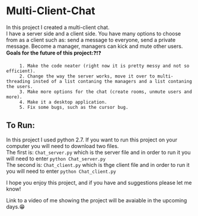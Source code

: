 # Multi-Client-Chat
In this project I created a multi-client chat.\
I have a server side and a client side. You have many options to choose from as a client such as: send a message to everyone, send a private message. Become a manager, managers can kick and mute other users.\
**Goals for the future of this project:**:question::exclamation::question:

         1. Make the code neater (right now it is pretty messy and not so efficient).
         2. Change the way the server works, move it over to multi-threading insted of a list contaning the managers and a list contaning             the users.
         3. Make more options for the chat (create rooms, unmute users and more).
         4. Make it a desktop application.
         5. Fix some bugs, such as the cursor bug.

## To Run: ##
In this project I used python 2.7. If you want to run this project on your computer you will need to download two files.\
The first is: `Chat_server.py` which is the server file and in order to run it you will need to enter `python Chat_server.py`\
The second is: `Chat_client.py` which is thge client file and in order to run it you will need to enter `python Chat_client.py`


I hope you enjoy this project, and if you have and suggestions please let me know!

Link to a video of me showing the project will be avaiable in the upcoming days.:grin:




